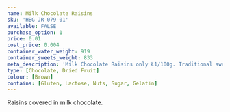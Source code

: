 ```yaml
---
name: Milk Chocolate Raisins
sku: 'HBG-JR-079-01'
available: FALSE
purchase_option: 1
price: 0.01
cost_price: 0.004
container_water_weight: 919
container_sweets_weight: 833
meta_description: 'Milk Chocolate Raisins only Ł1/100g. Traditional sweets and more at Humbugs Confectionery Store. Specialists in satisfying your sweet tooth!'
type: [Chocolate, Dried Fruit]
colour: [Brown]
contains: [Gluten, Lactose, Nuts, Sugar, Gelatin]
---
```

Raisins covered in milk chocolate.